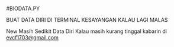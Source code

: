 #BIODATA.PY


BUAT DATA DIRI DI TERMINAL KESAYANGAN KALAU LAGI MALAS



New Masih Sedikit Data Diri
Kalau masih kurang tinggal kabarin di evcf1703@gmail.com

